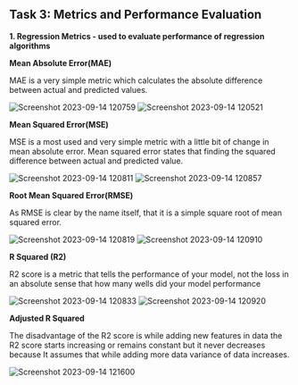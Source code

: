 ## Task 3: Metrics and Performance Evaluation

**1. Regression Metrics - used to evaluate performance of regression algorithms**

**Mean Absolute Error(MAE)**

MAE is a very simple metric which calculates the absolute difference between actual and predicted values.

![Screenshot 2023-09-14 120759](https://github.com/vidhathri30/L1Report/assets/101579638/44fba74d-77eb-494c-a6ea-1c7d5f56877c)
![Screenshot 2023-09-14 120521](https://github.com/vidhathri30/L1Report/assets/101579638/519747c1-4621-4d03-9260-c98a2c276da3)



**Mean Squared Error(MSE)**

MSE is a most used and very simple metric with a little bit of change in mean absolute error. Mean squared error states that finding the squared difference between actual and predicted value.

![Screenshot 2023-09-14 120811](https://github.com/vidhathri30/L1Report/assets/101579638/f225342a-40c2-4c9b-8797-3f83996d2718)
![Screenshot 2023-09-14 120857](https://github.com/vidhathri30/L1Report/assets/101579638/b90d967a-3cbd-4d6e-b370-37baa88ef879)

**Root Mean Squared Error(RMSE)**

As RMSE is clear by the name itself, that it is a simple square root of mean squared error. 

![Screenshot 2023-09-14 120819](https://github.com/vidhathri30/L1Report/assets/101579638/2d83a132-772a-482b-9b5d-638a0eec20a3)
![Screenshot 2023-09-14 120910](https://github.com/vidhathri30/L1Report/assets/101579638/58b699f0-837f-4dc5-aadb-c73267c39a11)

**R Squared (R2)**

R2 score is a metric that tells the performance of your model, not the loss in an absolute sense that how many wells did your model performance

![Screenshot 2023-09-14 120833](https://github.com/vidhathri30/L1Report/assets/101579638/cd122b9d-797b-4c43-b82b-5d10e1b2092f)
![Screenshot 2023-09-14 120920](https://github.com/vidhathri30/L1Report/assets/101579638/9d712162-914f-407b-b5b0-55ee1a64bdb4)


**Adjusted R Squared**

The disadvantage of the R2 score is while adding new features in data the R2 score starts increasing or remains constant but it never decreases because It assumes that while adding more data variance of data increases.

![Screenshot 2023-09-14 121600](https://github.com/vidhathri30/L1Report/assets/101579638/5424a3ae-2d1b-467f-9dc4-9437e4c5540f)
